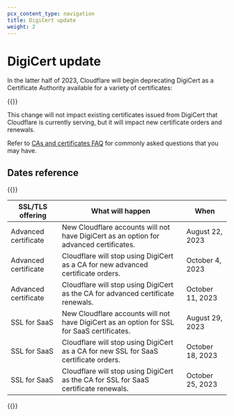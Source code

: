 ```yaml
---
pcx_content_type: navigation
title: DigiCert update
weight: 2
---
```


# DigiCert update

In the latter half of 2023, Cloudflare will begin deprecating DigiCert as a Certificate Authority available for a variety of certificates:

{{<directory-listing>}}

This change will not impact existing certificates issued from DigiCert that Cloudflare is currently serving, but it will impact new certificate orders and renewals.

Refer to [CAs and certificates FAQ](/ssl/edge-certificates/troubleshooting/ca-faq/) for commonly asked questions that you may have.

## Dates reference

{{<table-wrap>}}

| SSL/TLS offering            | What will happen                                                                           | When       |
|------------------------------|--------------------------------------------------------------------------------------------|------------|
| Advanced certificate | New Cloudflare accounts will not have DigiCert as an option for advanced certificates.     | August 22, 2023 |
| Advanced certificate | Cloudflare will stop using DigiCert as a CA for new advanced certificate orders.           | October 4, 2023 |
| Advanced certificate | Cloudflare will stop using DigiCert as the CA for advanced certificate renewals.           | October 11, 2023 |
| SSL for SaaS                 | New Cloudflare accounts will not have DigiCert as an option for SSL for SaaS certificates. | August 29, 2023 |
| SSL for SaaS                 | Cloudflare will stop using DigiCert as a CA for new SSL for SaaS certificate orders.       | October 18, 2023 |
| SSL for SaaS                 | Cloudflare will stop using DigiCert as the CA for SSL for SaaS certificate renewals.       | October 25, 2023 |

{{</table-wrap>}}